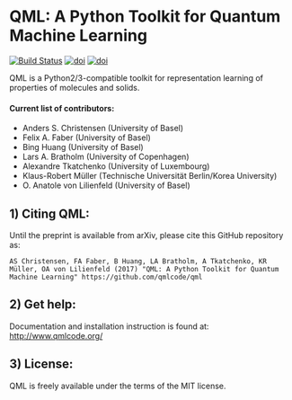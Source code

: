 # QML: A Python Toolkit for Quantum Machine Learning
[![Build Status](https://travis-ci.org/qmlcode/qml.svg?branch=master)](https://travis-ci.org/qmlcode/qml) [![doi](https://badge.fury.io/py/qml.svg)](https://badge.fury.io/py/qml) [![doi](https://zenodo.org/badge/89045103.svg)](https://zenodo.org/badge/latestdoi/89045103)

QML is a Python2/3-compatible toolkit for representation learning of properties of molecules and solids. 

#### Current list of contributors:
* Anders S. Christensen (University of Basel)
* Felix A. Faber (University of Basel)
* Bing Huang (University of Basel)
* Lars A. Bratholm (University of Copenhagen)
* Alexandre Tkatchenko (University of Luxembourg)
* Klaus-Robert Müller (Technische Universität Berlin/Korea University)
* O. Anatole von Lilienfeld (University of Basel)

## 1) Citing QML:

Until the preprint is available from arXiv, please cite this GitHub repository as:

    AS Christensen, FA Faber, B Huang, LA Bratholm, A Tkatchenko, KR Müller, OA von Lilienfeld (2017) "QML: A Python Toolkit for Quantum Machine Learning" https://github.com/qmlcode/qml


## 2) Get help:

Documentation and installation instruction is found at: http://www.qmlcode.org/


## 3) License:

QML is freely available under the terms of the MIT license.


